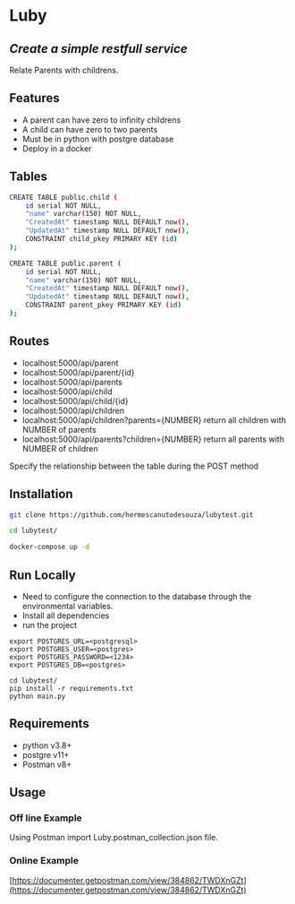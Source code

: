 # Luby
## _Create a simple restfull service_

Relate Parents with childrens.


## Features

- A parent can have zero to infinity childrens
- A child can have zero to two parents
- Must be in python with postgre database
- Deploy in a docker

## Tables

```sh
CREATE TABLE public.child (
	id serial NOT NULL,
	"name" varchar(150) NOT NULL,
	"CreatedAt" timestamp NULL DEFAULT now(),
	"UpdatedAt" timestamp NULL DEFAULT now(),
	CONSTRAINT child_pkey PRIMARY KEY (id)
);

CREATE TABLE public.parent (
	id serial NOT NULL,
	"name" varchar(150) NOT NULL,
	"CreatedAt" timestamp NULL DEFAULT now(),
	"UpdatedAt" timestamp NULL DEFAULT now(),
	CONSTRAINT parent_pkey PRIMARY KEY (id)
);
```

## Routes

- localhost:5000/api/parent
- localhost:5000/api/parent/{id}
- localhost:5000/api/parents
- localhost:5000/api/child
- localhost:5000/api/child/{id}
- localhost:5000/api/children
- localhost:5000/api/children?parents={NUMBER} return all children with NUMBER of parents
- localhost:5000/api/parents?children={NUMBER} return all parents with NUMBER of children

Specify the relationship between the table during the POST method

## Installation 

```sh
git clone https://github.com/hermescanutodesouza/lubytest.git

cd lubytest/

docker-compose up -d
```

## Run Locally 
- Need to configure the connection to the database through the environmental variables.
- Install all dependencies 
- run the project

```
export POSTGRES_URL=<postgresql>
export POSTGRES_USER=<postgres>
export POSTGRES_PASSWORD=<1234>
export POSTGRES_DB=<postgres>

cd lubytest/
pip install -r requirements.txt
python main.py
```

## Requirements

- python v3.8+
- postgre v11+
- Postman v8+

## Usage 

### Off line Example
Using Postman import Luby.postman_collection.json file.

### Online Example
[https://documenter.getpostman.com/view/384862/TWDXnGZt](https://documenter.getpostman.com/view/384862/TWDXnGZt)


